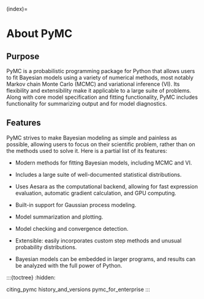 (index)=
# About PyMC


## Purpose

PyMC is a probabilistic programming package for Python that allows users to fit Bayesian models using a variety of numerical methods, most notably Markov chain Monte Carlo (MCMC) and variational inference (VI). Its flexibility and extensibility make it applicable to a large suite of problems. Along with core model specification and fitting functionality, PyMC includes functionality for summarizing output and for model diagnostics.

## Features

PyMC strives to make Bayesian modeling as simple and painless as possible,  allowing users to focus on their scientific problem, rather than on the methods used to solve it. Here is a partial list of its features:

* Modern methods for fitting Bayesian models, including MCMC and VI.

* Includes a large suite of well-documented statistical distributions.

* Uses Aesara as the computational backend, allowing for fast expression evaluation, automatic gradient calculation, and GPU computing.

* Built-in support for Gaussian process modeling.

* Model summarization and plotting.

* Model checking and convergence detection.

* Extensible: easily incorporates custom step methods and unusual probability
  distributions.

* Bayesian models can be embedded in larger programs, and results can be analyzed
  with the full power of Python.

:::{toctree}
:hidden:

citing_pymc
history_and_versions
pymc_for_enterprise
:::

